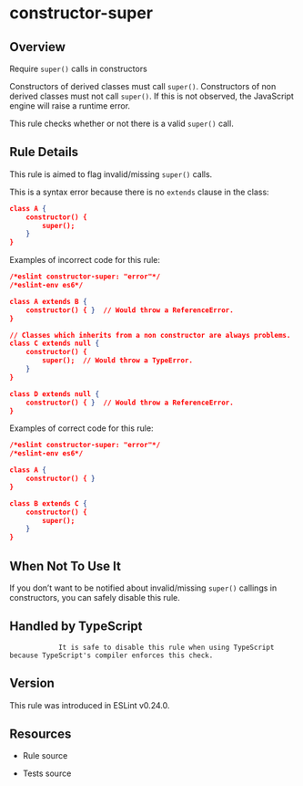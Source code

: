 

# constructor-super
## Overview

Require `super()` calls in constructors

Constructors of derived classes must call `super()`.
Constructors of non derived classes must not call `super()`.
If this is not observed, the JavaScript engine will raise a runtime error.

This rule checks whether or not there is a valid `super()` call.

## Rule Details

This rule is aimed to flag invalid/missing `super()` calls.

This is a syntax error because there is no `extends` clause in the class:


```json
class A {
    constructor() {
        super();
    }
}
```

Examples of incorrect code for this rule:


```json
/*eslint constructor-super: "error"*/
/*eslint-env es6*/

class A extends B {
    constructor() { }  // Would throw a ReferenceError.
}

// Classes which inherits from a non constructor are always problems.
class C extends null {
    constructor() {
        super();  // Would throw a TypeError.
    }
}

class D extends null {
    constructor() { }  // Would throw a ReferenceError.
}
```

Examples of correct code for this rule:


```json
/*eslint constructor-super: "error"*/
/*eslint-env es6*/

class A {
    constructor() { }
}

class B extends C {
    constructor() {
        super();
    }
}
```

## When Not To Use It

If you don’t want to be notified about invalid/missing `super()` callings in constructors, you can safely disable this rule.

## Handled by TypeScript


                It is safe to disable this rule when using TypeScript because TypeScript's compiler enforces this check.
            

## Version

This rule was introduced in ESLint v0.24.0.

## Resources


- Rule source 

- Tests source 

